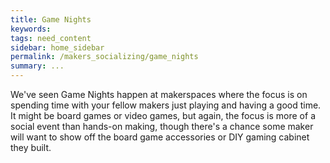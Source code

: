 ```yaml
---
title: Game Nights
keywords: 
tags: need_content
sidebar: home_sidebar
permalink: /makers_socializing/game_nights
summary: ...
---
```


We've seen Game Nights happen at makerspaces where the focus is on spending time with your fellow makers just playing and having a good time. It might be board games or video games, but again, the focus is more of a social event than hands-on making, though there's a chance some maker will want to show off the board game accessories or DIY gaming cabinet they built.
